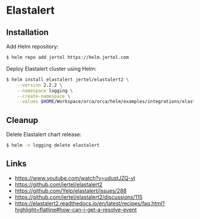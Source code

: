 # Elastalert

## Installation

Add Helm repository:

```bash
$ helm repo add jertel https://helm.jertel.com
```

Deploy Elastalert cluster using Helm:

```bash
$ helm install elastalert jertel/elastalert2 \
    --version 2.2.2 \
    --namespace logging \
    --create-namespace \
    --values $HOME/Workspace/orca/orca/helm/examples/integrations/elastalert/values.yaml
```

## Cleanup

Delete Elastalert chart release:

```bash
$ helm -n logging delete elastalert
```

## Links

* https://www.youtube.com/watch?v=udustJZQ-yI
* https://github.com/jertel/elastalert2
* https://github.com/Yelp/elastalert/issues/288
* https://github.com/jertel/elastalert2/discussions/115
* https://elastalert2.readthedocs.io/en/latest/recipes/faq.html?highlight=flatline#how-can-i-get-a-resolve-event
